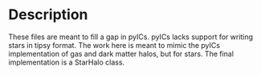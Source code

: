 # **Description**
These files are meant to fill a gap in pyICs.  pyICs lacks support for writing stars in tipsy format.  The work here is meant to mimic the pyICs implementation of gas and dark matter halos, but for stars.  The final implementation is a StarHalo class.
